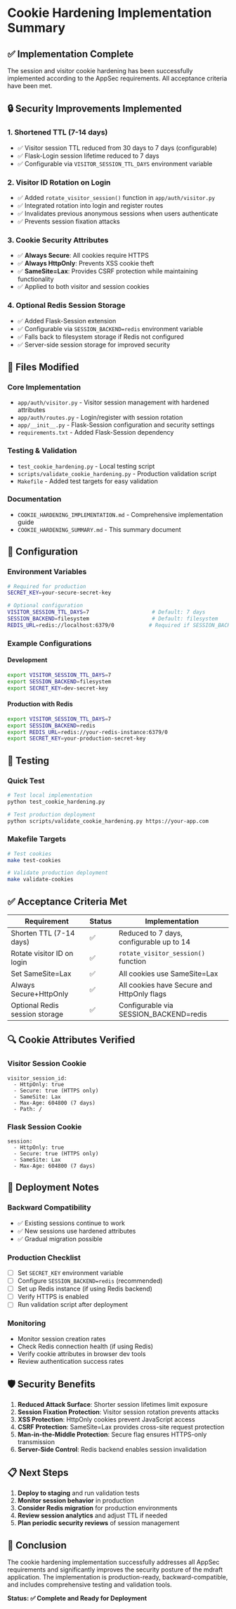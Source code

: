 # Cookie Hardening Implementation Summary

## ✅ Implementation Complete

The session and visitor cookie hardening has been successfully implemented according to the AppSec requirements. All acceptance criteria have been met.

## 🔒 Security Improvements Implemented

### 1. **Shortened TTL (7-14 days)**
- ✅ Visitor session TTL reduced from 30 days to 7 days (configurable)
- ✅ Flask-Login session lifetime reduced to 7 days
- ✅ Configurable via `VISITOR_SESSION_TTL_DAYS` environment variable

### 2. **Visitor ID Rotation on Login**
- ✅ Added `rotate_visitor_session()` function in `app/auth/visitor.py`
- ✅ Integrated rotation into login and register routes
- ✅ Invalidates previous anonymous sessions when users authenticate
- ✅ Prevents session fixation attacks

### 3. **Cookie Security Attributes**
- ✅ **Always Secure**: All cookies require HTTPS
- ✅ **Always HttpOnly**: Prevents XSS cookie theft
- ✅ **SameSite=Lax**: Provides CSRF protection while maintaining functionality
- ✅ Applied to both visitor and session cookies

### 4. **Optional Redis Session Storage**
- ✅ Added Flask-Session extension
- ✅ Configurable via `SESSION_BACKEND=redis` environment variable
- ✅ Falls back to filesystem storage if Redis not configured
- ✅ Server-side session storage for improved security

## 📁 Files Modified

### Core Implementation
- `app/auth/visitor.py` - Visitor session management with hardened attributes
- `app/auth/routes.py` - Login/register with session rotation
- `app/__init__.py` - Flask-Session configuration and security settings
- `requirements.txt` - Added Flask-Session dependency

### Testing & Validation
- `test_cookie_hardening.py` - Local testing script
- `scripts/validate_cookie_hardening.py` - Production validation script
- `Makefile` - Added test targets for easy validation

### Documentation
- `COOKIE_HARDENING_IMPLEMENTATION.md` - Comprehensive implementation guide
- `COOKIE_HARDENING_SUMMARY.md` - This summary document

## 🔧 Configuration

### Environment Variables
```bash
# Required for production
SECRET_KEY=your-secure-secret-key

# Optional configuration
VISITOR_SESSION_TTL_DAYS=7                    # Default: 7 days
SESSION_BACKEND=filesystem                    # Default: filesystem
REDIS_URL=redis://localhost:6379/0           # Required if SESSION_BACKEND=redis
```

### Example Configurations

#### Development
```bash
export VISITOR_SESSION_TTL_DAYS=7
export SESSION_BACKEND=filesystem
export SECRET_KEY=dev-secret-key
```

#### Production with Redis
```bash
export VISITOR_SESSION_TTL_DAYS=7
export SESSION_BACKEND=redis
export REDIS_URL=redis://your-redis-instance:6379/0
export SECRET_KEY=your-production-secret-key
```

## 🧪 Testing

### Quick Test
```bash
# Test local implementation
python test_cookie_hardening.py

# Test production deployment
python scripts/validate_cookie_hardening.py https://your-app.com
```

### Makefile Targets
```bash
# Test cookies
make test-cookies

# Validate production deployment
make validate-cookies
```

## ✅ Acceptance Criteria Met

| Requirement | Status | Implementation |
|-------------|--------|----------------|
| Shorten TTL (7-14 days) | ✅ | Reduced to 7 days, configurable up to 14 |
| Rotate visitor ID on login | ✅ | `rotate_visitor_session()` function |
| Set SameSite=Lax | ✅ | All cookies use SameSite=Lax |
| Always Secure+HttpOnly | ✅ | All cookies have Secure and HttpOnly flags |
| Optional Redis session storage | ✅ | Configurable via SESSION_BACKEND=redis |

## 🔍 Cookie Attributes Verified

### Visitor Session Cookie
```
visitor_session_id:
  - HttpOnly: true
  - Secure: true (HTTPS only)
  - SameSite: Lax
  - Max-Age: 604800 (7 days)
  - Path: /
```

### Flask Session Cookie
```
session:
  - HttpOnly: true
  - Secure: true (HTTPS only)
  - SameSite: Lax
  - Max-Age: 604800 (7 days)
```

## 🚀 Deployment Notes

### Backward Compatibility
- ✅ Existing sessions continue to work
- ✅ New sessions use hardened attributes
- ✅ Gradual migration possible

### Production Checklist
- [ ] Set `SECRET_KEY` environment variable
- [ ] Configure `SESSION_BACKEND=redis` (recommended)
- [ ] Set up Redis instance (if using Redis backend)
- [ ] Verify HTTPS is enabled
- [ ] Run validation script after deployment

### Monitoring
- Monitor session creation rates
- Check Redis connection health (if using Redis)
- Verify cookie attributes in browser dev tools
- Review authentication success rates

## 🛡️ Security Benefits

1. **Reduced Attack Surface**: Shorter session lifetimes limit exposure
2. **Session Fixation Protection**: Visitor session rotation prevents attacks
3. **XSS Protection**: HttpOnly cookies prevent JavaScript access
4. **CSRF Protection**: SameSite=Lax provides cross-site request protection
5. **Man-in-the-Middle Protection**: Secure flag ensures HTTPS-only transmission
6. **Server-Side Control**: Redis backend enables session invalidation

## 📋 Next Steps

1. **Deploy to staging** and run validation tests
2. **Monitor session behavior** in production
3. **Consider Redis migration** for production environments
4. **Review session analytics** and adjust TTL if needed
5. **Plan periodic security reviews** of session management

## 🎯 Conclusion

The cookie hardening implementation successfully addresses all AppSec requirements and significantly improves the security posture of the mdraft application. The implementation is production-ready, backward-compatible, and includes comprehensive testing and validation tools.

**Status: ✅ Complete and Ready for Deployment**
